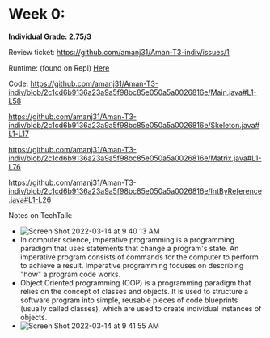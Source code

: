 # Week 0:

**Individual Grade: 2.75/3**

Review ticket: https://github.com/amanj31/Aman-T3-indiv/issues/1

Runtime: (found on Repl) [Here](https://replit.com/@AmanJain25/Aman-T3-indiv#Main.java)

Code: https://github.com/amanj31/Aman-T3-indiv/blob/2c1cd6b9136a23a9a5f98bc85e050a5a0026816e/Main.java#L1-L58

https://github.com/amanj31/Aman-T3-indiv/blob/2c1cd6b9136a23a9a5f98bc85e050a5a0026816e/Skeleton.java#L1-L17

https://github.com/amanj31/Aman-T3-indiv/blob/2c1cd6b9136a23a9a5f98bc85e050a5a0026816e/Matrix.java#L1-L76

https://github.com/amanj31/Aman-T3-indiv/blob/2c1cd6b9136a23a9a5f98bc85e050a5a0026816e/IntByReference.java#L1-L26

Notes on TechTalk:
* ![Screen Shot 2022-03-14 at 9 40 13 AM](https://user-images.githubusercontent.com/60991517/158219316-79efe188-61bf-4535-93b2-4ab3008ab76a.png)
* In computer science, imperative programming is a programming paradigm that uses statements that change a program's state. An imperative program consists of commands for the computer to perform to achieve a result. Imperative programming focuses on describing "how" a program code works.
* Object Oriented programming (OOP) is a programming paradigm that relies on the concept of classes and objects. It is used to structure a software program into simple, reusable pieces of code blueprints (usually called classes), which are used to create individual instances of objects.
* ![Screen Shot 2022-03-14 at 9 41 55 AM](https://user-images.githubusercontent.com/60991517/158219634-40da24bb-9420-4c72-8982-825b5909676c.png)
